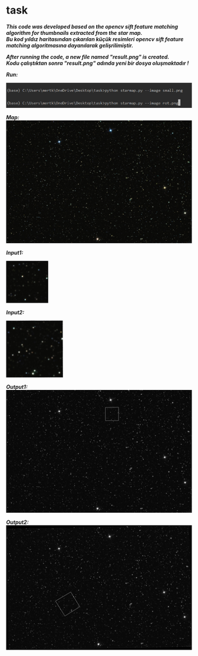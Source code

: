 # task

***This code was developed based on the opencv sift feature matching algorithm for thumbnails extracted from the star map.                       
Bu kod yıldız haritasından çıkarılan küçük resimleri opencv sift feature matching algoritmasına dayanılarak gelişrilimiştir.***

***After running the code, a new file named "result.png" is created.***             
***Kodu çalıştıktan sonra "result.png" adında yeni bir dosya oluşmaktadır !***

***Run:***

![alt text](https://github.com/mertkslkc/task/blob/main/run.PNG)

***Map:***
![alt text](https://github.com/mertkslkc/task/blob/main/map.png)

***Input1:***

![alt text](https://github.com/mertkslkc/task/blob/main/small.png)

***Input2:***

![alt text](https://github.com/mertkslkc/task/blob/main/rot.png)

***Output1:***
![alt text](https://github.com/mertkslkc/task/blob/main/small-result.png)

***Output2:***
![alt text](https://github.com/mertkslkc/task/blob/main/rot-result.png)
